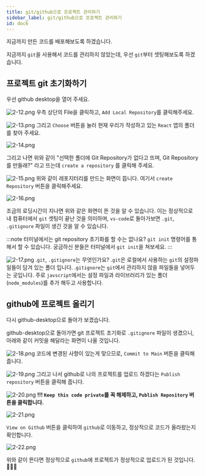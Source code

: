 ```yaml
---
title: git/github으로 프로젝트 관리하기
sidebar_label: git/github으로 프로젝트 관리하기
id: doc6
---
```


지금까지 만든 코드를 배포해보도록 하겠습니다.

지금까지 `git`을 사용해서 코드를 관리하지 않았는데, 우선 `git`부터 셋팅해보도록 하겠습니다.

## 프로젝트 git 초기화하기

우선 github desktop을 열어 주세요.

![2-12.png](./assets/2-12.png)
우측 상단의 File을 클릭하고, `Add Local Repository`를 클릭해주세요.

![2-13.png](./assets/2-13.png)
그리고 `Choose` 버튼을 눌러 현재 우리가 작성하고 있는 `React` 앱의 폴더를 찾아 주세요.

![2-14.png](./assets/2-14.png)

그리고 나면 위와 같이 "선택한 폴더에 Git Repository가 없다고 뜨며, Git Repository를 만들래?" 라고 뜨는데 `create a repository` 를 클릭해 주세요.

![2-15.png](./assets/2-15.png)
위와 같이 레포지터리를 만드는 화면이 뜹니다. 여기서 `create Repository` 버튼을 클릭해주세요.

![2-16.png](./assets/2-16.png)

조금의 로딩시간이 지나면 위와 같은 화면이 뜬 것을 알 수 있습니다. 이는 정상적으로 내 컴퓨터에서 `git` 셋팅이 끝난 것을 의미하며, `vs-code`로 돌아가보면 `.git`, `.gitignore` 파일이 생긴 것을 알 수 있습니다.

:::note 터미널에서는 git repository 초기화를 할 수는 없나요?
`git init` 명령어를 통해서 할 수 있습니다. 궁금하신 분들은 터미널에서 `git init`을 쳐보세요.
:::

![2-17.png](./assets/2-17.png)
.`git`, `.gitignore`는 무엇인가요?
.`git`은 로컬에서 사용하는 `git`의 설정파일들이 담겨 있는 폴더 입니다.
.`gitignore`는 `git`에서 관리하지 않을 파일들을 넣어두는 곳입니다. 주로 `javscript`에서는 설정 파일과 라이브러리가 있는 폴더(`node_modules`)를 추가 해두고 사용합니다.

## github에 프로젝트 올리기

다시 github-desktop으로 돌아가 보겠습니다.

github-desktop으로 돌아가면 git 프로젝트 초기화로 `.gitignore` 파일이 생겼으니, 아래와 같이 커밋을 해달라는 화면이 나올 것입니다.

![2-18.png](./assets/2-18.png)
코드에 변경된 사항이 있는게 맞으므로, `Commit to Main` 버튼을 클릭해 줍니다.

![2-19.png](./assets/2-19.png)
그리고 나서 github로 나의 프로젝트를 업로드 하겠다는 `Publish repository` 버튼을 클릭해 줍니다.

![2-20.png](./assets/2-20.png)
**!!! `Keep this code private`를 꼭 해제하고, `Publish Repository` 버튼을 클릭합니다.**

![2-21.png](./assets/2-21.png)

`View on Github` 버튼을 클릭하여 `github`로 이동하고, 정상적으로 코드가 올라왔는지 확인합니다.

![2-22.png](./assets/2-22.png)

위와 같이 뜬다면 정상적으로 `github`에 프로젝트가 정상적으로 업로드가 된 것입니다. 👏👏👏
